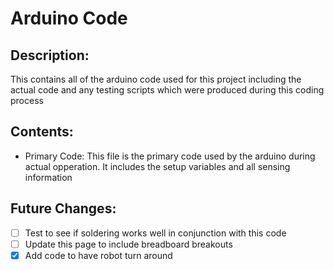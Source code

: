 # Arduino Code
## Description:
This contains all of the arduino code used for this project including the actual code and any testing scripts which were produced during this coding process
## Contents:
- Primary Code: This file is the primary code used by the arduino during actual opperation. It includes the setup variables and all sensing information
## Future Changes:
-[ ] Test to see if soldering works well in conjunction with this code
-[ ] Update this page to include breadboard breakouts
-[x] Add code to have robot turn around

